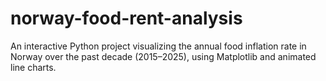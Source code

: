 # norway-food-rent-analysis
An interactive Python project visualizing the annual food inflation rate in Norway over the past decade (2015–2025), using Matplotlib and animated line charts.
